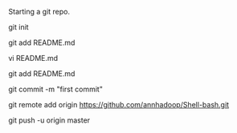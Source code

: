 Starting a git repo.

git init

git add README.md

vi README.md

git add README.md

git commit -m "first commit"

git remote add origin https://github.com/annhadoop/Shell-bash.git

git push -u origin master
